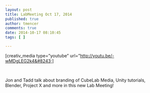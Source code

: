 ```yaml
---
layout: post
title: LabMeeting Oct 17, 2014
published: true
author: tmencer
comments: true
date: 2014-10-17 08:10:45
tags: [ ]

---
```

[creativ_media type=&#8221;youtube&#8221; url=&#8221;http://youtu.be/-wMDgLEG2k4&#8243;]

&nbsp;

Jon and Tadd talk about branding of CubeLab Media, Unity tutorials, Blender, Project X and more in this new Lab Meeting!

&nbsp;

